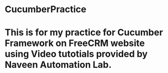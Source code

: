 # CucumberPractice

# This is for my practice for Cucumber Framework on FreeCRM website using Video tutotials provided by Naveen Automation Lab.
